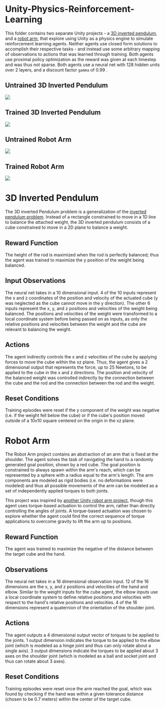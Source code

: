# Unity-Physics-Reinforcement-Learning
This folder contains two separate Unity projects - a [3D inverted pendulum](#3d-inverted-pendulum), and a [robot arm](#robot-arm), that explore using Unity as a physics engine to simulate reinforcement learning agents. Neither agents use closed form solutions to accomplish their respective tasks - and instead use some arbitrary mapping of observations to actions that was learned through training. Both agents use proximal policy optimization as the reward was given at each timestep and was thus not sparse. Both agents use a neural net with 128 hidden units over 2 layers, and a discount factor ```gamma``` of 0.99 . 

## Untrained 3D Inverted Pendulum
![](/GameGifs/2d_pendulum-untrained.gif)

## Trained 3D Inverted Pendulum
![](/GameGifs/2d_pendulum-trained.gif)
## Untrained Robot Arm
![](/GameGifs/robo_arm_untrained.gif)
## Trained Robot Arm
![](/GameGifs/robo_arm_trained.gif)
# 3D Inverted Pendulum
The 3D inverted Pendulum problem is a generalization of the [inverted pendulum problem](https://www.youtube.com/watch?v=ycsYhmwX9lM). Instead of a rectangle constrained to move in a 1D line to balance the attached weight, the 3D inverted pendulum consists of a cube constrained to move in a 2D plane to balance a weight. 


## Reward Function
The height of the rod is maximized when the rod is perfectly balanced; thus the agent was trained to maximize the y position of the weight being balanced. 
## Input Observations 
The neural net takes in a 10 dimensional input. 4 of the 10 inputs represent the x and z coordinates of the position and velocity of the actuated cube (y was neglected as the cube cannot move in the y direction). The other 6 inputs represent the x, y, and z positions and velocities of the weight being balanced. The positions and velocities of the weight were transformed to a local coordinate system before being passed on as inputs, as only the relative positions and velocities between the weight and the cube are relevant to balancing the weight. 
## Actions
The agent indirectly controls the x and z velocities of the cube by applying forces to move the cube within the xz plane. Thus, the agent gives a 2 dimensional output that represents the force, up to 25 Newtons, to be applied to the cube in the x and z directions.  The position and velocity of the balanced weight was controlled indirectly by the connection between the cube and the rod and the connection between the rod and the weight.
## Reset Conditions
Training episodes were reset if the y component of the weight was negative (i.e. if the weight fell below the cube) or if the cube's position moved outside of a 10x10 square centered on the origin in the xz plane. 

# Robot Arm
The Robot Arm project contains an abstraction of an arm that is fixed at the shoulder. The agent solves the task of navigating the hand to a randomly generated goal position, shown by a red cube.  The goal position is constrained to always spawn within the arm's reach, which can be represented by a sphere with a radius equal to the arm's length. The arm components are modeled as rigid bodies (i.e. no deformations were modeled) and thus all possible movements of the arm can be modeled as a set of independently applied torques to both joints.

This project was inspired by [another Unity robot arm project](https://www.youtube.com/watch?v=6_TdoIv1yzk&t=567s), though this agent uses torque-based actuation to control the arm, rather than directly controlling the angles of joints. A torque-based actuation was chosen to explore whether the agent could find the correct sequence of torque applications to overcome gravity to lift the arm up to positions.

## Reward Function
The agent was trained to maximize the negative of the distance between the target cube and the hand. 
## Observations 
The neural net takes in a 16 dimensional observation input. 12 of the 16 dimensions are the x, y, and z positions and velocities of the hand and elbow. Similar to the weight inputs for the cube agent, the elbow inputs use a local coordinate system to define relative positions and velocities with respect to the hand's relative positions and velocities. 4 of the 16 dimensions represent a quaternion of the orientation of the shoulder joint. 
## Actions
The agent outputs a 4 dimensional output vector of torques to be applied to the joints. 1 output dimension indicates the torque to be applied to the elbow joint (which is modeled as a hinge joint and thus can only rotate about a single axis). 3 output dimensions indicate the torques to be applied about 3 axes on the shoulder joint (which is modeled as a ball and socket joint and thus can rotate about 3 axes). 
## Reset Conditions
Training episodes were reset once the arm reached the goal, which was found by checking if the hand was within a given tolerance distance (chosen to be 0.7 meters) within the center of the target cube.

